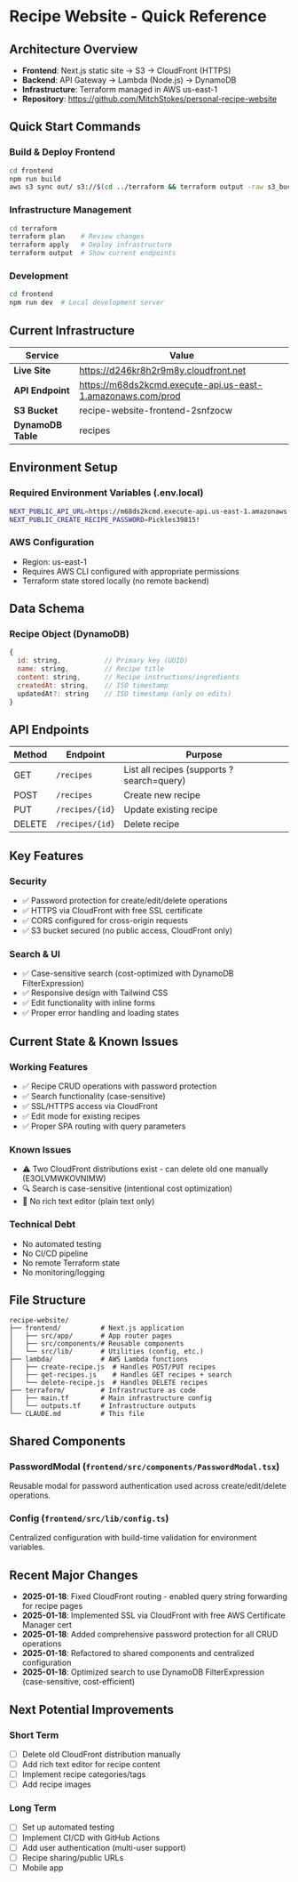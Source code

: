 # Recipe Website - Quick Reference

## Architecture Overview
- **Frontend**: Next.js static site → S3 → CloudFront (HTTPS)
- **Backend**: API Gateway → Lambda (Node.js) → DynamoDB
- **Infrastructure**: Terraform managed in AWS us-east-1
- **Repository**: https://github.com/MitchStokes/personal-recipe-website

## Quick Start Commands

### Build & Deploy Frontend
```bash
cd frontend
npm run build
aws s3 sync out/ s3://$(cd ../terraform && terraform output -raw s3_bucket_name) --delete
```

### Infrastructure Management
```bash
cd terraform
terraform plan    # Review changes
terraform apply   # Deploy infrastructure
terraform output  # Show current endpoints
```

### Development
```bash
cd frontend
npm run dev  # Local development server
```

## Current Infrastructure

| Service | Value |
|---------|-------|
| **Live Site** | https://d246kr8h2r9m8y.cloudfront.net |
| **API Endpoint** | https://m68ds2kcmd.execute-api.us-east-1.amazonaws.com/prod |
| **S3 Bucket** | recipe-website-frontend-2snfzocw |
| **DynamoDB Table** | recipes |

## Environment Setup

### Required Environment Variables (.env.local)
```bash
NEXT_PUBLIC_API_URL=https://m68ds2kcmd.execute-api.us-east-1.amazonaws.com/prod
NEXT_PUBLIC_CREATE_RECIPE_PASSWORD=Pickles39815!
```

### AWS Configuration
- Region: us-east-1
- Requires AWS CLI configured with appropriate permissions
- Terraform state stored locally (no remote backend)

## Data Schema

### Recipe Object (DynamoDB)
```javascript
{
  id: string,           // Primary key (UUID)
  name: string,         // Recipe title
  content: string,      // Recipe instructions/ingredients
  createdAt: string,    // ISO timestamp
  updatedAt?: string    // ISO timestamp (only on edits)
}
```

## API Endpoints

| Method | Endpoint | Purpose |
|--------|----------|---------|
| GET | `/recipes` | List all recipes (supports ?search=query) |
| POST | `/recipes` | Create new recipe |
| PUT | `/recipes/{id}` | Update existing recipe |
| DELETE | `/recipes/{id}` | Delete recipe |

## Key Features

### Security
- ✅ Password protection for create/edit/delete operations
- ✅ HTTPS via CloudFront with free SSL certificate
- ✅ CORS configured for cross-origin requests
- ✅ S3 bucket secured (no public access, CloudFront only)

### Search & UI
- ✅ Case-sensitive search (cost-optimized with DynamoDB FilterExpression)
- ✅ Responsive design with Tailwind CSS
- ✅ Edit functionality with inline forms
- ✅ Proper error handling and loading states

## Current State & Known Issues

### Working Features
- ✅ Recipe CRUD operations with password protection
- ✅ Search functionality (case-sensitive)
- ✅ SSL/HTTPS access via CloudFront
- ✅ Edit mode for existing recipes
- ✅ Proper SPA routing with query parameters

### Known Issues
- ⚠️ Two CloudFront distributions exist - can delete old one manually (E3OLVMWKOVNIMW)
- 🔍 Search is case-sensitive (intentional cost optimization)
- 📝 No rich text editor (plain text only)

### Technical Debt
- No automated testing
- No CI/CD pipeline
- No remote Terraform state
- No monitoring/logging

## File Structure

```
recipe-website/
├── frontend/          # Next.js application
│   ├── src/app/       # App router pages
│   ├── src/components/# Reusable components
│   └── src/lib/       # Utilities (config, etc.)
├── lambda/            # AWS Lambda functions
│   ├── create-recipe.js  # Handles POST/PUT recipes
│   ├── get-recipes.js    # Handles GET recipes + search
│   └── delete-recipe.js  # Handles DELETE recipes
├── terraform/         # Infrastructure as code
│   ├── main.tf        # Main infrastructure config
│   └── outputs.tf     # Infrastructure outputs
└── CLAUDE.md          # This file
```

## Shared Components

### PasswordModal (`frontend/src/components/PasswordModal.tsx`)
Reusable modal for password authentication used across create/edit/delete operations.

### Config (`frontend/src/lib/config.ts`)
Centralized configuration with build-time validation for environment variables.

## Recent Major Changes

- **2025-01-18**: Fixed CloudFront routing - enabled query string forwarding for recipe pages
- **2025-01-18**: Implemented SSL via CloudFront with free AWS Certificate Manager cert
- **2025-01-18**: Added comprehensive password protection for all CRUD operations
- **2025-01-18**: Refactored to shared components and centralized configuration
- **2025-01-18**: Optimized search to use DynamoDB FilterExpression (case-sensitive, cost-efficient)

## Next Potential Improvements

### Short Term
- [ ] Delete old CloudFront distribution manually
- [ ] Add rich text editor for recipe content
- [ ] Implement recipe categories/tags
- [ ] Add recipe images

### Long Term
- [ ] Set up automated testing
- [ ] Implement CI/CD with GitHub Actions
- [ ] Add user authentication (multi-user support)
- [ ] Recipe sharing/public URLs
- [ ] Mobile app
